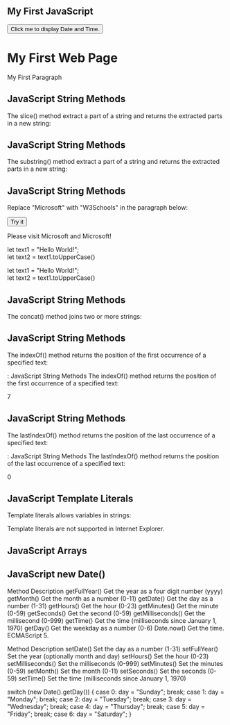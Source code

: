 <!DOCTYPE html>
<html>
<body>

<h2>My First JavaScript</h2>

<button type="button"
onclick="document.getElementById('demo').innerHTML = Date()">
Click me to display Date and Time.</button>

<p id="demo"></p>

</body>
</html> 


<!DOCTYPE html>
<html>
<body>

<h1>My First Web Page</h1>
<p>My First Paragraph</p>

<p id="demo"></p>

<script>
document.getElementById("demo").innerHTML = 5 + 6;
</script>

</body>
</html>


<!DOCTYPE html>
<html>
<body>

<h2>JavaScript String Methods</h2>

<p>The slice() method extract a part of a string
and returns the extracted parts in a new string:</p>

<p id="demo"></p>

<script>
let str = "Apple, Banana, Kiwi";
document.getElementById("demo").innerHTML = str.slice(1); 
</script>

</body>
</html>


<!DOCTYPE html>
<html>
<body>

<h2>JavaScript String Methods</h2>

<p>The substring() method extract a part of a string and returns the extracted parts in a new string:</p>

<p id="demo"></p>

<script>
let str = "Apple, Banana, Kiwi";
document.getElementById("demo").innerHTML = str.substring(1);
</script>

</body>
</html>



<!DOCTYPE html>
<html>
<body>

<h2>JavaScript String Methods</h2>

<p>Replace "Microsoft" with "W3Schools" in the paragraph below:</p>

<button onclick="myFunction()">Try it</button>

<p id="demo">Please visit Microsoft and Microsoft!</p>

<script>
function myFunction() {
  let text = document.getElementById("demo").innerHTML; 
  document.getElementById("demo").innerHTML =
  text.replace("Microsoft","W3Schools");
}
</script>

</body>
</html>


let text1 = "Hello World!";       
let text2 = text1.toUpperCase()


let text1 = "Hello World!";    
let text2 = text1.toUpperCase()



<!DOCTYPE html>
<html>
<body>

<h2>JavaScript String Methods</h2>

<p>The concat() method joins two or more strings:</p>

<p id="demo"></p>

<script>
let text1 = "Hello";
let text2 = "World!";
let text3 = text1.concat("  <br> Hola Mundo  ESTOY CREANDO CONTENIDO <br> ",text2);
document.getElementById("demo").innerHTML = text3;
</script>

</body>
</html>

<!DOCTYPE html>
<html>
<body>

<h2>JavaScript String Methods</h2>

<p>The indexOf() method returns the position of the first occurrence of a specified text:</p>

<p id="demo"></p>

<script>
let str = "Please locate where 'locate' occurs!";
document.getElementById("demo").innerHTML = str.indexOf("locate");
</script>

</body>
</html>


: JavaScript String Methods
The indexOf() method returns the position of the first occurrence of a specified text:

7


<!DOCTYPE html>
<html>
<body>

<h2>JavaScript String Methods</h2>

<p>The lastIndexOf() method returns the position of the last occurrence of a specified text:</p>

<p id="demo"></p>

<script>
let str = "Please locate where 'locate' occurs!";
document.getElementById("demo").innerHTML = str.lastIndexOf("Please");
</script>

</body>
</html>

: JavaScript String Methods
The lastIndexOf() method returns the position of the last occurrence of a specified text:

0




<!DOCTYPE html>
<html>
<body>

<h2>JavaScript Template Literals</h2>

<p>Template literals allows variables in strings:</p>

<p id="demo"></p>

<p>Template literals are not supported in Internet Explorer.</p>

<script>
let firstName = "John";
let lastName = "Doe";

let text = `Welcome ${firstName}, ${lastName}!`;

document.getElementById("demo").innerHTML = text;
</script>

</body>
</html>




<!DOCTYPE html>
<html>
<body>

<h2>JavaScript Arrays</h2>

<p id="demo"></p>

<script>
const cars = ["Saab", "Volvo", "BMW"];
document.getElementById("demo").innerHTML = cars;
</script>

</body>
</html>





<!DOCTYPE html>
<html>
<body>

<h2>JavaScript new Date()</h2>

<p id="demo"></p>

<script>
const d = new Date();
document.getElementById("demo").innerHTML = d;
</script>

</body>
</html>



Method	Description
getFullYear()	Get the year as a four digit number (yyyy)
getMonth()	Get the month as a number (0-11)
getDate()	Get the day as a number (1-31)
getHours()	Get the hour (0-23)
getMinutes()	Get the minute (0-59)
getSeconds()	Get the second (0-59)
getMilliseconds()	Get the millisecond (0-999)
getTime()	Get the time (milliseconds since January 1, 1970)
getDay()	Get the weekday as a number (0-6)
Date.now()	Get the time. ECMAScript 5.





Method	Description
setDate()	Set the day as a number (1-31)
setFullYear()	Set the year (optionally month and day)
setHours()	Set the hour (0-23)
setMilliseconds()	Set the milliseconds (0-999)
setMinutes()	Set the minutes (0-59)
setMonth()	Set the month (0-11)
setSeconds()	Set the seconds (0-59)
setTime()	Set the time (milliseconds since January 1, 1970)



switch (new Date().getDay()) {
  case 0:
    day = "Sunday";
    break;
  case 1:
    day = "Monday";
    break;
  case 2:
     day = "Tuesday";
    break;
  case 3:
    day = "Wednesday";
    break;
  case 4:
    day = "Thursday";
    break;
  case 5:
    day = "Friday";
    break;
  case 6:
    day = "Saturday";
}


